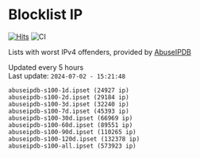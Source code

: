 # Blocklist IP

[![Hits](https://hits.seeyoufarm.com/api/count/incr/badge.svg?url=https%3A%2F%2Fgithub.com%2Fborestad%2Fblocklist-ip%2F&count_bg=%2379C83D&title_bg=%23555555&icon=&icon_color=%23E7E7E7&title=hits&edge_flat=false)](https://hits.seeyoufarm.com)  ![CI](https://img.shields.io/github/workflow/status/borestad/blocklist-ip/CI?style=flat-square)

Lists with worst IPv4 offenders, provided by [AbuseIPDB](https://www.abuseipdb.com/)

<!-- FOOTER-PLACEHOLDER -->
Updated every 5 hours<br>
Last update: `2024-07-02 - 15:21:48`
```
abuseipdb-s100-1d.ipset (24927 ip)
abuseipdb-s100-2d.ipset (29184 ip)
abuseipdb-s100-3d.ipset (32240 ip)
abuseipdb-s100-7d.ipset (45393 ip)
abuseipdb-s100-30d.ipset (66969 ip)
abuseipdb-s100-60d.ipset (89551 ip)
abuseipdb-s100-90d.ipset (110265 ip)
abuseipdb-s100-120d.ipset (132378 ip)
abuseipdb-s100-all.ipset (573923 ip)
```
